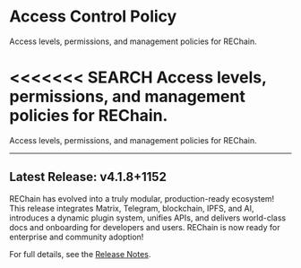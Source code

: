 # Access Control Policy

Access levels, permissions, and management policies for REChain.

<<<<<<< SEARCH
Access levels, permissions, and management policies for REChain.
=======

Access levels, permissions, and management policies for REChain.

---

## Latest Release: v4.1.8+1152

REChain has evolved into a truly modular, production-ready ecosystem! This release integrates Matrix, Telegram, blockchain, IPFS, and AI, introduces a dynamic plugin system, unifies APIs, and delivers world-class docs and onboarding for developers and users. REChain is now ready for enterprise and community adoption!

For full details, see the [Release Notes](RELEASE_NOTES.md).
